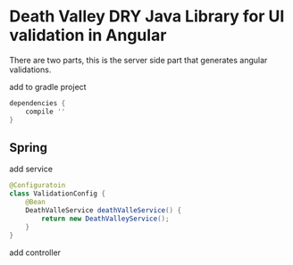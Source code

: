 # Death Valley DRY Java Library for UI validation in Angular

There are two parts, this is the server side part that generates angular validations.


add to gradle project
```groovy
dependencies {
    compile ''
}

```

## Spring
add service
```java
@Configuratoin
class ValidationConfig {
    @Bean
    DeathValleService deathValleService() {
        return new DeathValleyService();
    }
}

```

add controller
```java


```